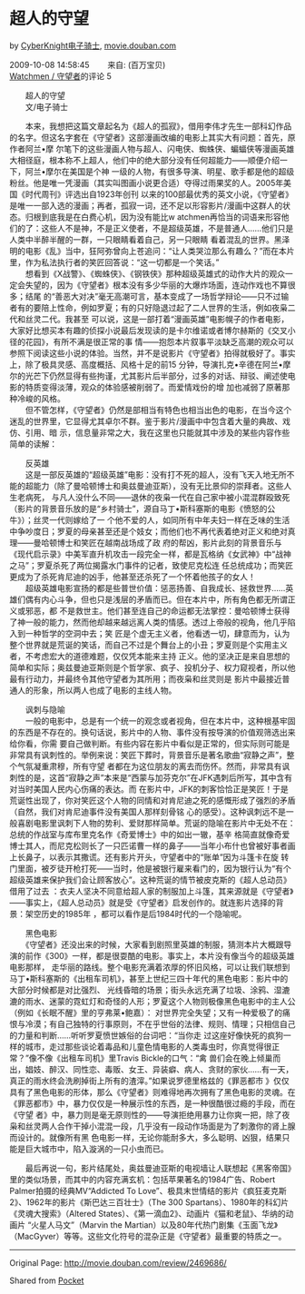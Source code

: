 # 超人的守望

by [CyberKnight电子骑士](http://movie.douban.com/people/CyberKnight/),
[movie.douban.com](http://movie.douban.com)

  
2009-10-08 14:58:45 　　来自: (百万宝贝)  
[Watchmen / 守望者](http://movie.douban.com/subject/1972698/)的评论  5

　　超人的守望  
　　文/电子骑士  
  
　　本来，我想把这篇文章起名为《超人的孤寂》，借用李伟才先生一部科幻作品的名字。但这名字套在《守望者》这部漫画改编的电影上其实大有问题：首先，原作者阿兰•摩
尔笔下的这些漫画人物与超人、闪电侠、蜘蛛侠、蝙蝠侠等漫画英雄大相径庭，根本称不上超人，他们中的绝大部分没有任何超能力——顺便介绍一下，阿兰•摩尔在美国是个神
一级的人物，有很多导演、明星、歌手都是他的超级粉丝。他是唯一凭漫画（其实叫图画小说更合适）夺得过雨果奖的人。2005年美国《时代周刊》评选出自1923年创刊
以来的100部最优秀的英文小说，《守望者》是唯一一部入选的漫画；再者，孤寂一词，还不足以形容影片/漫画中这群人的状态。归根到底我是在白费心机，因为没有能比w
atchmen再恰当的词语来形容他们的了：这些人不是神，不是正义使者，不是超级英雄，不是普通人……他们只是人类中半醉半醒的一群，一只眼睛看着自己，另一只眼睛
看着混乱的世界。黑泽明的电影《乱》当中，狂阿弥曾向上苍追问：“让人类哭泣那么有趣么？”而在本片里，作为私法执行者的笑匠回答说：“这一切都是一个笑话。”  
　　想看到《X战警》、《蜘蛛侠》、《钢铁侠》那种超级英雄式的动作大片的观众一定会失望的，因为《守望者》根本没有多少华丽的大爆炸场面，连动作戏也不算很多；结尾
的“善恶大对决”毫无高潮可言，基本变成了一场哲学辩论——只不过输者有的要陪上性命，例如罗夏；有的只好隐退过起了二人世界的生活，例如夜枭二代和丝灵二代。我甚至
可以说，这是一部打着“漫画英雄”电影幌子的作者电影，大家好比想买本有趣的侦探小说最后发现读的是卡尔维诺或者博尔赫斯的《交叉小径的花园》，有所不满是很正常的事
情——抱怨本片叙事平淡缺乏高潮的观众可以参照下阅读这些小说的体验。当然，并不是说影片《守望者》拍得就极好了。事实上，除了极具灵感、高度概括、风格十足的前15
分钟，导演扎克•辛德在阿兰•摩尔的光芒下仍然显得有些拘谨，尤其影片后半部分，过多的对话、辩驳、阐述使电影的特质变得淡薄，观众的体验感被削弱了。而爱情戏份的增
加也减弱了原著那种冷峻的风格。  
　　但不管怎样，《守望者》仍然是部相当有特色也相当出色的电影，在当今这个迷乱的世界里，它显得尤其卓尔不群。鉴于影片/漫画中中包含着大量的典故、戏仿、引用、暗
示，信息量非常之大，我在这里也只能就其中涉及的某些内容作些简单的读解：  
  
　　反英雄  
　　这是一部反英雄的“超级英雄”电影：没有打不死的超人，没有飞天入地无所不能的超能力（除了曼哈顿博士和奥兹曼迪亚斯），没有无比景仰的崇拜者。这些人生老病死，
与凡人没什么不同——退休的夜枭一代在自己家中被小混混群殴致死（影片的背景音乐放的是“乡村骑士”，源自马丁•斯科塞斯的电影《愤怒的公牛》）；丝灵一代则嫁给了一
个他不爱的人，如同所有中年夫妇一样在乏味的生活中争吵度日；罗夏的母亲甚至还是个妓女；而他们也不再代表着绝对正义和绝对真理——曼哈顿博士和笑匠在越南战场成了政
府的帮凶，影片此刻的背景音乐与《现代启示录》中美军直升机攻击一段完全一样，都是瓦格纳《女武神》中“战神之马”；罗夏杀死了两位揭露水门事件的记者，致使尼克松连
任总统成功；而笑匠更成为了杀死肯尼迪的凶手，他甚至还杀死了一个怀着他孩子的女人！  
　　超级英雄电影宣扬的都是些普世价值：惩恶扬善、自我成长、拯救世界……英雄们偶有内心斗争，但也只是浅层的矛盾而已。但在本片中，所有角色都无所谓正义或邪恶，都
不是救世主。他们甚至连自己的命运都无法掌控：曼哈顿博士获得了神一般的能力，然而他却越来越远离人类的情感。透过上帝般的视角，他几乎陷入到一种哲学的空洞中去；笑
匠是个虚无主义者，他看透一切，肆意而为，认为整个世界就是荒诞的笑话，而自己不过是个舞台上的小丑；罗夏则是个实用主义者，不考虑宏大的道德难题，仅仅凭本能来主持
正义。他的坚决正是来自思想的简单和实际；奥兹曼迪亚斯则是个哲学家、疯子、投机分子、权力窥视者，所以他最有行动力，并最终令其他守望者为其所用；而夜枭和丝灵则是
影片中最接近普通人的形象，所以两人也成了电影的主线人物。  
  
　　讽刺与隐喻  
　　一般的电影中，总是有一个统一的观念或者视角，但在本片中，这种根基牢固的东西是不存在的。换句话说，影片中的人物、事件没有按导演的价值观筛选出来给你看，你需
要自己做判断。有些内容在影片中看似是正常的，但实际则可能是非常具有讽刺性的。举例来说：笑匠下葬时，背景音乐是著名歌曲“寂静之声”，整个气氛凝重肃穆，所有守望
者都在为这位朋友的离去而伤怀。然而，非常具有讽刺性的是，这首“寂静之声”本来是“西蒙与加芬克尔”在JFK遇刺后所写，其中含有对当时美国人民内心伤痛的表达。而
在影片中，JFK的刺客恰恰正是笑匠！于是荒诞性出现了，你对笑匠这个人物的同情和对肯尼迪之死的感慨形成了强烈的矛盾（自然，我们对肯尼迪事件没有美国人那样刻骨铭
心的感受）。这种讽刺远不是一般喜剧电影里讽刺下人物的势利、爱财那样简单。荒诞的隐喻在影片中无处不在：总统的作战室与库布里克名作《奇爱博士》中的如出一辙，基辛
格简直就像奇爱博士其人，而尼克松则长了一只匹诺曹一样的鼻子——当年小布什也曾被好事者画上长鼻子，以表示其撒谎。还有影片开头，守望者中的“账单”因为斗篷卡在旋
转门里面，被歹徒开枪打死——当时，他是被银行雇来看门的，因为银行认为“有个超级英雄来保护我们会让顾客放心”。这种荒诞的情节被皮克斯的《超人总动员》借用了过去
：衣夫人坚决不同意给超人家的制服加上斗篷，其来源就是《守望者》——事实上，《超人总动员》就是受《守望者》启发创作的。就连影片选择的背景：架空历史的1985年
，都可以看作是后1984时代的一个隐喻呢。  
  
　　黑色电影  
　　《守望者》还没出来的时候，大家看到剧照里英雄的制服，猜测本片大概跟导演的前作《300》一样，都是很耍酷的电影。事实上，本片没有像当今的超级英雄电影那样，
走华丽的路线。整个电影充满着浓厚的怀旧风格，可以让我们联想到马丁•斯科塞斯的《出租车司机》，甚至上世纪三四十年代的黑色电影：影片中的大部分时候都是对比强烈、
光线昏暗的场景；街头永远充满了垃圾、涂鸦、湿漉漉的雨水、迷蒙的霓虹灯和奇怪的人形；罗夏这个人物则极像黑色电影中的主人公（例如《长眠不醒》里的亨弗莱•鲍嘉）：
对世界完全失望；又有一种爱极了的痛恨与冷漠；有自己独特的行事原则，不在乎世俗的法律、规则、情理；只相信自己的力量和判断……听听罗夏愤世嫉俗的台词吧：“当你走
过这座好像快死的疯狗一样的城市，走过那些谈论着毒品和儿童色情电影的人类毒虫时，你真觉得很正常？”像不像《出租车司机》里Travis Bickle的口气：“禽
兽们会在晚上倾巢而出，娼妓、醉汉、同性恋、毒贩、女王、异装癖、病人、贪财的家伙……有一天，真正的雨水终会洗刷掉街上所有的渣滓。”如果说罗德里格兹的《罪恶都市
》仅仅具有了黑色电影的形体，那么《守望者》则难得地再次拥有了黑色电影的灵魂。在《罪恶都市》中，暴力仅仅是一种展示性的东西，是一种很酷很过瘾的手段，而在《守望
者》中，暴力则是毫无原则性的——导演拒绝用暴力让你爽一把，除了夜枭和丝灵两人合作干掉小混混一段，几乎没有一段动作场面是为了刺激你的肾上腺而设计的。就像所有黑
色电影一样，无论你能耐多大，多么聪明、凶狠，结果只能是巨大城市中，陷入漩涡的一只小虫而已。  
  
　　最后再说一句，影片结尾处，奥兹曼迪亚斯的电视墙让人联想起《黑客帝国》里的类似场景，而其中的内容充满玄机：包括苹果著名的1984广告、Robert
Palmer拍摄的经典MV“Addicted To Love”、极具末世情结的影片《疯狂麦克斯2》、1962年的影片《斯巴达三百壮士》（The 300
Spartans）、1980年的科幻片《灵魂大搜索》（Altered States）、《第一滴血2》、动画片《猫和老鼠》、华纳的动画片
“火星人马文”（Marvin the
Martian）以及80年代热门剧集《玉面飞龙》（MacGyver）等等。这些文化符号的混杂正是《守望者》最重要的特质之一。  


* * *

Original Page: <http://movie.douban.com/review/2469686/>

Shared from [Pocket](http://readitlaterlist.com)

